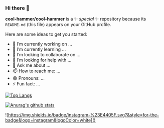 ### Hi there 👋

**cool-hammer/cool-hammer** is a ✨ _special_ ✨ repository because its `README.md` (this file) appears on your GitHub profile.

Here are some ideas to get you started:

- 🔭 I’m currently working on ...
- 🌱 I’m currently learning ...
- 👯 I’m looking to collaborate on ...
- 🤔 I’m looking for help with ...
- 💬 Ask me about ...
- 📫 How to reach me: ...
- 😄 Pronouns: ...
- ⚡ Fun fact: ...

[![Top Langs](https://github-readme-stats.vercel.app/api/top-langs/?username=cool-hammer)](https://github.com/anuraghazra/github-readme-stats)

[![Anurag's github stats](https://github-readme-stats.vercel.app/api?username=cool-hammer)](https://github.com/anuraghazra/github-readme-stats)

![https://img.shields.io/badge/instagram-%23E4405F.svg?&style=for-the-badge&logo=instagram&logoColor=white]()
